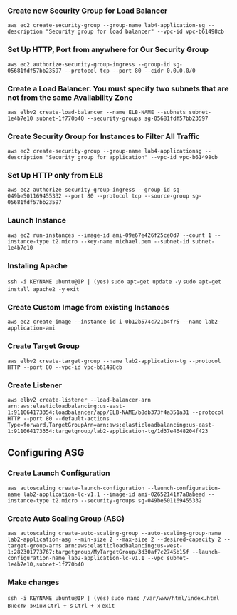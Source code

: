 ### Create new Security Group for Load Balancer
```aws ec2 create-security-group --group-name lab4-application-sg --description "Security group for load balancer" --vpc-id vpc-b61498cb```

### Set Up HTTP, Port from anywhere for Our Security Group
```aws ec2 authorize-security-group-ingress --group-id sg-05681fdf57bb23597 --protocol tcp --port 80 --cidr 0.0.0.0/0```

### Create a Load Balancer. You must specify two subnets that are not from the same Availability Zone
```aws elbv2 create-load-balancer --name ELB-NAME --subnets subnet-1e4b7e10 subnet-1f770b40 --security-groups sg-05681fdf57bb23597```

### Create Security Group for Instances to Filter All Traffic
```aws ec2 create-security-group --group-name lab4-applicationsg --description "Security group for application" --vpc-id vpc-b61498cb```

### Set Up HTTP only from ELB
```aws ec2 authorize-security-group-ingress --group-id sg-049be501169455332 --port 80 --protocol tcp --source-group sg-05681fdf57bb23597```

### Launch Instance
```aws ec2 run-instances --image-id ami-09e67e426f25ce0d7 --count 1 --instance-type t2.micro --key-name michael.pem --subnet-id subnet-1e4b7e10```

### Instaling Apache

``` ssh -i KEYNAME ubuntu@IP | (yes) ```
``` sudo apt-get update -y ```
``` sudo apt-get install apache2 -y ```
``` exit ```

### Create Custom Image from existing Instances
```aws ec2 create-image --instance-id i-0b12b574c721b4fr5 --name lab2-application-ami```

### Create Target Group
```aws elbv2 create-target-group --name lab2-application-tg --protocol HTTP --port 80 --vpc-id vpc-b61498cb```

### Create Listener
```aws elbv2 create-listener --load-balancer-arn arn:aws:elasticloadbalancing:us-east-1:911064173354:loadbalancer/app/ELB-NAME/b8db373f4a351a31 --protocol HTTP --port 80 --default-actions Type=forward,TargetGroupArn=arn:aws:elasticloadbalancing:us-east-1:911064173354:targetgroup/lab2-application-tg/1d37e4648204f423```

## Configuring ASG

### Create Launch Configuration
```aws autoscaling create-launch-configuration --launch-configuration-name lab2-application-lc-v1.1 --image-id ami-02652141f7a8abead --instance-type t2.micro --security-groups sg-049be501169455332```

### Create Auto Scaling Group (ASG)
```aws autoscaling create-auto-scaling-group --auto-scaling-group-name lab2-application-asg --min-size 2 --max-size 2 --desired-capacity 2 --target-group-arns arn:aws:elasticloadbalancing:us-west-1:282301773767:targetgroup/MyTargetGroup/3d30af7c2745b15f --launch-configuration-name lab2-application-lc-v1.1 --vpc subnet-1e4b7e10,subnet-1f770b40```

### Make changes
``` ssh -i KEYNAME ubuntu@IP | (yes) ```
``` sudo nano /var/www/html/index.html ```
``` Внести зміни ```
``` Ctrl + s ```
``` Ctrl + x ```
``` exit ```
